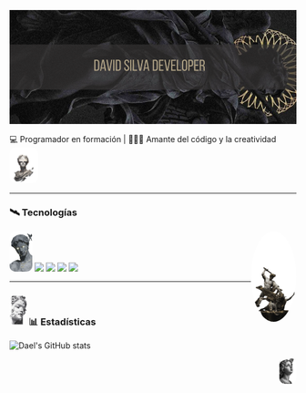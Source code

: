 



<p align="center">
  <img src="images/David Silva Developer (4).png" alt="Banner" style="width:100%; height:200px; object-fit:cover;" />
</p>

 
💻 Programador en formación | 👨🏾‍💻 Amante del código y la creatividad    <img src="images/banergafasV-Photoroom.png" width="50PX" style="border-radius:10px;" />





---

### 🛰️ Tecnologías
<p gap:10px;>
  <img src="images/david_cabezajpg-Photoroom.png" width="40" style="border-radius:10px;" />
  <img src="https://cdn.jsdelivr.net/gh/devicons/devicon/icons/python/python-original.svg" width="40"/>
  <img src="https://cdn.jsdelivr.net/gh/devicons/devicon/icons/html5/html5-original.svg" width="40"/>
  <img src="https://cdn.jsdelivr.net/gh/devicons/devicon/icons/css3/css3-original.svg" width="40"/>
  <img src="https://cdn.jsdelivr.net/gh/devicons/devicon/icons/javascript/javascript-original.svg" width="40"/>
  <img src="images/MUERTEMEDUSA-Photoroom.png" width="80px" style="border-radius:50%;" align="right" />
</p>

---

### <img src="images/8b256230b350d3ae5b9adfacf254fb79-Photoroom.png" width="30PX" style="border-radius:10px;" /> 📊 Estadísticas 

![Dael's GitHub stats](https://github-readme-stats.vercel.app/api?username=DaelSantos&show_icons=true&theme=radical)

<img src="images/58bfe088e37a21c620f53521bba9c46a-Photoroom.png" width="30PX" style="border-radius:10px;" align="right" />

